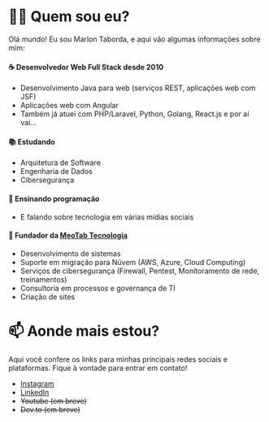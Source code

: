# 👨‍💻 Quem sou eu? 
Olá mundo! Eu sou Marlon Taborda, e aqui vão algumas informações sobre mim:
#### ☕ Desenvolvedor Web Full Stack desde 2010 
* Desenvolvimento Java para web (serviços REST, aplicações web com JSF)
* Aplicações web com Angular
* Também já atuei com PHP/Laravel, Python, Golang, React.js e por aí vai...
#### 📚 Estudando
* Arquitetura de Software
* Engenharia de Dados
* Cibersegurança
#### 💬 Ensinando programação
* E falando sobre tecnologia em várias mídias sociais 
#### 🚩 Fundador da [MeoTab Tecnologia](https://meotab.com)
* Desenvolvimento de sistemas
* Suporte em migração para Núvem (AWS, Azure, Cloud Computing)
* Serviços de cibersegurança (Firewall, Pentest, Monitoramento de rede, treinamentos)
* Consultoria em processos e governança de TI
* Criação de sites 
# 📫 Aonde mais estou?
Aqui você confere os links para minhas principais redes sociais e plataformas. Fique à vontade para entrar em contato!
* [Instagram](https://www.instagram.com/marlon_taborda/)
* [LinkedIn](https://www.linkedin.com/in/marlon-taborda)
* ~~Youtube (em breve)~~
* ~~Dev.to (em breve)~~
